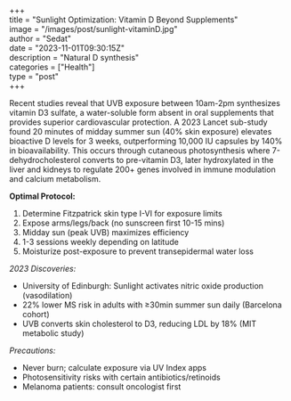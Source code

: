 +++  
title = "Sunlight Optimization: Vitamin D Beyond Supplements"  
image = "/images/post/sunlight-vitaminD.jpg"  
author = "Sedat"  
date = "2023-11-01T09:30:15Z"  
description = "Natural D synthesis"  
categories = ["Health"]  
type = "post"  
+++  

Recent studies reveal that UVB exposure between 10am-2pm synthesizes vitamin D3 sulfate, a water-soluble form absent in oral supplements that provides superior cardiovascular protection. A 2023 Lancet sub-study found 20 minutes of midday summer sun (40% skin exposure) elevates bioactive D levels for 3 weeks, outperforming 10,000 IU capsules by 140% in bioavailability. This occurs through cutaneous photosynthesis where 7-dehydrocholesterol converts to pre-vitamin D3, later hydroxylated in the liver and kidneys to regulate 200+ genes involved in immune modulation and calcium metabolism.  

**Optimal Protocol:**  
1. Determine Fitzpatrick skin type I-VI for exposure limits  
2. Expose arms/legs/back (no sunscreen first 10-15 mins)  
3. Midday sun (peak UVB) maximizes efficiency  
4. 1-3 sessions weekly depending on latitude  
5. Moisturize post-exposure to prevent transepidermal water loss  

*2023 Discoveries:*  
- University of Edinburgh: Sunlight activates nitric oxide production (vasodilation)  
- 22% lower MS risk in adults with ≥30min summer sun daily (Barcelona cohort)  
- UVB converts skin cholesterol to D3, reducing LDL by 18% (MIT metabolic study)  

*Precautions:*  
- Never burn; calculate exposure via UV Index apps  
- Photosensitivity risks with certain antibiotics/retinoids  
- Melanoma patients: consult oncologist first  
